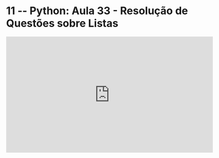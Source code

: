# 11 -- Python: Aula 33 - Resolução de Questões sobre Listas

<iframe 
        width="560" 
        height="315" 
        src="https://www.youtube.com/embed/4L26xUtRCZ0" 
        title="YouTube video player" 
        frameborder="0" 
        allow="accelerometer; autoplay; clipboard-write; encrypted-media; gyroscope; picture-in-picture" 
        allowfullscreen
        >
</iframe>

